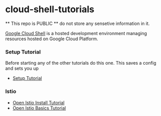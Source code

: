 # cloud-shell-tutorials

** This repo is PUBLIC ** do not store any sensetive information in it.

[Google Cloud Shell](https://cloud.google.com/shell/docs/) is a hosted
development environment managing resources hosted on Google Cloud Platform.


### Setup Tutorial
Before starting any of the other tutorials do this one. This saves a config and sets you up
* [Setup Tutorial](https://console.cloud.google.com/cloudshell/open?git_repo=https://github.com/mad01/cloud-shell-tutorials.git&tutorial=tutorials/setup.md)

### Istio
* [Open Istio Install Tutorial](https://console.cloud.google.com/cloudshell/open?git_repo=https://github.com/mad01/cloud-shell-tutorials.git&tutorial=tutorials/istio-0-install.md)
* [Open Istio Basics Tutorial](https://console.cloud.google.com/cloudshell/open?git_repo=https://github.com/mad01/cloud-shell-tutorials.git&tutorial=tutorials/istio-1-basics.md)
